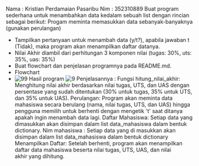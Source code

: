 Nama : Kristian Perdamaian Pasaribu
Nim : 352310889
Buat program sederhana untuk menambahkan data kedalam sebuah
list dengan rincian sebagai berikut:
Progam meminta memasukkan data sebanyak-banyaknya (gunakan
perulangan)
* Tampilkan pertanyaan untuk menambah data (y/t?), apabila jawaban
t (Tidak), maka program akan menampilkan daftar datanya. 
* Nilai Akhir diambil dari perhitungan 3 komponen nilai (tugas: 30%,
uts: 35%, uas: 35%)
* Buat flowchart dan penjelasan programnya pada README.md.
* Flowchart
* ![99](https://github.com/user-attachments/assets/afc85db5-43a4-4b35-a159-4a933c848b30)
Hasil program
![9](https://github.com/user-attachments/assets/db0d15f4-c478-4cec-860f-4fa743e13750)
Penjelasannya : 
Fungsi hitung_nilai_akhir: Menghitung nilai akhir berdasarkan nilai tugas, UTS, dan UAS dengan persentase yang sudah ditentukan (30% untuk tugas, 35% untuk UTS, dan 35% untuk UAS).
Perulangan: Program akan meminta data mahasiswa secara berulang (nama, nilai tugas, UTS, dan UAS) hingga pengguna memilih untuk berhenti dengan mengetik 't' saat ditanya apakah ingin menambah data lagi.
Daftar Mahasiswa: Setiap data yang dimasukkan akan disimpan dalam list data_mahasiswa dalam bentuk dictionary.
Nim mahasiswa : Setiap data yang di masukkan akan disimpan dalam list data_mahasiswa dalam bentuk dictionary
Menampilkan Daftar: Setelah berhenti, program akan menampilkan daftar data mahasiswa beserta nilai tugas, UTS, UAS, dan nilai akhir yang dihitung.

